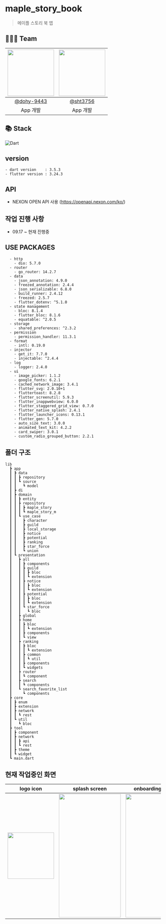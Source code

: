 # maple_story_book

> 메이플 스토리 북 앱



## 🧑‍🤝‍🧑 Team
|<img src="https://avatars.githubusercontent.com/u/79897962?v=4" width="150" height="150"/>|<img src="https://avatars.githubusercontent.com/u/83467914?v=4" width="150" height="150"/>|
|:-:|:-:|
|[@dohy-9443](https://github.com/dohy-9443)|[@sht3756](https://github.com/sht3756)|
|App 개발|App 개발|

## 📚 Stack
![Dart](https://img.shields.io/badge/dart-%230175C2.svg?style=for-the-badge&logo=dart&logoColor=white)


## version
```
- dart version    : 3.5.3
- flutter version : 3.24.3
```

## API
- NEXON OPEN API 사용 (https://openapi.nexon.com/ko/)

## 작업 진행 사항
- 09.17 ~ 현재 진행중

## USE PACKAGES
```
  - http
    - dio: 5.7.0
  - router
    - go_router: 14.2.7
  - data
    - json_annotation: 4.9.0
    - freezed_annotation: 2.4.4
    - json_serializable: 6.8.0
    - build_runner: 2.4.12
    - freezed: 2.5.7
    - flutter_dotenv: ^5.1.0
  - state management
    - bloc: 8.1.4
    - flutter_bloc: 8.1.6
    - equatable: ^2.0.5
  - storage
    - shared_preferences: ^2.3.2
  - permission
    - permission_handler: 11.3.1
  - format
    - intl: 0.19.0
  - injector
    - get_it: 7.7.0
    - injectable: ^2.4.4
  - log
    - logger: 2.4.0
  - ui
    - image_picker: 1.1.2
    - google_fonts: 6.2.1
    - cached_network_image: 3.4.1
    - flutter_svg: 2.0.10+1
    - fluttertoast: 8.2.8
    - flutter_screenutil: 5.9.3
    - flutter_inappwebview: 6.0.0
    - flutter_staggered_grid_view: 0.7.0
    - flutter_native_splash: 2.4.1
    - flutter_launcher_icons: 0.13.1
    - flutter_gen: 5.7.0
    - auto_size_text: 3.0.0
    - animated_text_kit: 4.2.2
    - card_swiper: 3.0.1
    - custom_radio_grouped_button: 2.2.1
```
## 폴더 구조
```
lib
  ┣ app
  ┃ ┣ data
  ┃ ┃ ┣ repository
  ┃ ┃ ┗ source
  ┃ ┃   ┗ model
  ┃ ┣ di
  ┃ ┣ domain
  ┃ ┃ ┣ entity
  ┃ ┃ ┣ repository
  ┃ ┃ ┃ ┣ maple_story
  ┃ ┃ ┃ ┗ maple_story_m
  ┃ ┃ ┗ use_case
  ┃ ┃   ┣ character
  ┃ ┃   ┣ guild
  ┃ ┃   ┣ local_storage
  ┃ ┃   ┣ notice
  ┃ ┃   ┣ potential
  ┃ ┃   ┣ ranking
  ┃ ┃   ┣ star_force
  ┃ ┃   ┗ union
  ┃ ┗ presentation
  ┃   ┣ all
  ┃   ┃ ┣ components
  ┃   ┃ ┣ guild
  ┃   ┃ ┃ ┣ bloc
  ┃   ┃ ┃ ┗ extension
  ┃   ┃ ┣ notice
  ┃   ┃ ┃ ┣ bloc
  ┃   ┃ ┃ ┗ extension
  ┃   ┃ ┣ potential
  ┃   ┃ ┃ ┣ bloc
  ┃   ┃ ┃ ┗ extension
  ┃   ┃ ┗ star_force
  ┃   ┃   ┗ bloc
  ┃   ┣ global
  ┃   ┣ home
  ┃   ┃ ┣ bloc
  ┃   ┃ ┃ ┗ extension
  ┃   ┃ ┣ components
  ┃   ┃ ┗ view
  ┃   ┣ ranking
  ┃   ┃ ┣ bloc
  ┃   ┃ ┃ ┗ extension
  ┃   ┃ ┣ common
  ┃   ┃ ┃ ┗ util
  ┃   ┃ ┣ components
  ┃   ┃ ┗ widgets
  ┃   ┣ router
  ┃   ┃ ┗ component
  ┃   ┣ search
  ┃   ┃ ┗ components
  ┃   ┗ search_favorite_list
  ┃     ┗ components
  ┣ core
  ┃ ┣ enum
  ┃ ┣ extension
  ┃ ┣ network
  ┃ ┃ ┗ rest
  ┃ ┗ util
  ┃   ┗ bloc
  ┣ tool
  ┃ ┣ component
  ┃ ┣ network
  ┃ ┃ ┣ api
  ┃ ┃ ┗ rest
  ┃ ┣ theme
  ┃ ┗ widget
  ┗ main.dart
```

## 현재 작업중인 화면 

| logo icon           | splash screen           | onboarding screen           | search screen           | home screen           | ranking screen           | all screen         | empty modal          | error full screen          | alert           | server error modal          | world bottom sheet          |
|-------------------|-------------------|-------------------|-------------------|-------------------|-------------------|-------------------|-------------------|-------------------|-------------------|-------------------|-------------------|
| <img src="https://github.com/user-attachments/assets/9ee60fff-08cd-4f6a-a9eb-60265a68a108" width="150" height="150"/> | <img src="https://github.com/user-attachments/assets/6a83188a-7f7e-40b7-b63b-db30e598bf57" width="200" height="400"/> | <img src="https://github.com/user-attachments/assets/a6676cf0-051c-4897-8e7a-85c0e08f6043" width="200" height="400"/> | <img src="https://github.com/user-attachments/assets/bf9fa279-0af2-4c4f-95ae-3dc3a0298187" width="200" height="400"/> | <img src="https://github.com/user-attachments/assets/ee90cb3b-b200-4e2c-9701-d26936ebb8b2" width="200" height="400"/> | <img src="https://github.com/user-attachments/assets/b75ef2b8-45e2-4507-94a4-0cd6a9d03900" width="200" height="400"/> | <img src="https://github.com/user-attachments/assets/b00a136d-30f9-4464-bd9f-68997cd90433" width="200" height="400"/> | <img src="https://github.com/user-attachments/assets/a663dd35-181a-440f-afaf-cbf7a63d7a0b" width="200" height="400"/> | <img src="https://github.com/user-attachments/assets/6e86bd00-c907-4272-ad41-8e35c9bd4912" width="200" height="400"/> | <img src="https://github.com/user-attachments/assets/66e739e5-2130-40a7-9c87-8eb6927cd86c" width="200" height="400"/> | <img src="https://github.com/user-attachments/assets/58e0fb55-42f1-4a77-835b-203f4ea7e7ea" width="200" height="400"/> | <img src="https://github.com/user-attachments/assets/3e998aad-8be1-4e9f-a182-4fff532e8299" width="200" height="400"/>


